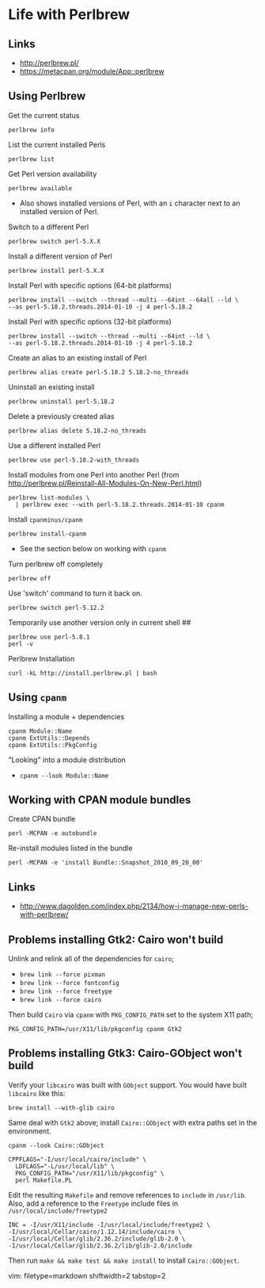# Life with Perlbrew #

## Links ##
- http://perlbrew.pl/
- https://metacpan.org/module/App::perlbrew

## Using Perlbrew ##
Get the current status

    perlbrew info

List the current installed Perls

    perlbrew list

Get Perl version availability

    perlbrew available

- Also shows installed versions of Perl, with an `i` character next to an
  installed version of Perl.

Switch to a different Perl

    perlbrew switch perl-5.X.X

Install a different version of Perl

    perlbrew install perl-5.X.X

Install Perl with specific options (64-bit platforms)

    perlbrew install --switch --thread --multi --64int --64all --ld \
    --as perl-5.18.2.threads.2014-01-10 -j 4 perl-5.18.2

Install Perl with specific options (32-bit platforms)

    perlbrew install --switch --thread --multi --64int --ld \
    --as perl-5.18.2.threads.2014-01-10 -j 4 perl-5.18.2

Create an alias to an existing install of Perl

    perlbrew alias create perl-5.18.2 5.18.2-no_threads

Uninstall an existing install

    perlbrew uninstall perl-5.18.2

Delete a previously created alias

    perlbrew alias delete 5.18.2-no_threads

Use a different installed Perl

    perlbrew use perl-5.18.2-with_threads

Install modules from one Perl into another Perl (from
http://perlbrew.pl/Reinstall-All-Modules-On-New-Perl.html)

    perlbrew list-modules \
      | perlbrew exec --with perl-5.18.2.threads.2014-01-10 cpanm

Install `cpanminus/cpanm`

    perlbrew install-cpanm

- See the section below on working with `cpanm`

Turn perlbrew off completely

    perlbrew off

Use 'switch' command to turn it back on.

    perlbrew switch perl-5.12.2

Temporarily use another version only in current shell ##

    perlbrew use perl-5.8.1
    perl -v

Perlbrew Installation

    curl -kL http://install.perlbrew.pl | bash

## Using `cpanm` ##
Installing a module + dependencies

    cpanm Module::Name
    cpanm ExtUtils::Depends
    cpanm ExtUtils::PkgConfig

"Looking" into a module distribution
- `cpanm --look Module::Name`

## Working with CPAN module bundles ##
Create CPAN bundle

    perl -MCPAN -e autobundle

Re-install modules listed in the bundle

    perl -MCPAN -e 'install Bundle::Snapshot_2010_09_20_00'

## Links ##
- http://www.dagolden.com/index.php/2134/how-i-manage-new-perls-with-perlbrew/

## Problems installing Gtk2: Cairo won't build ##
Unlink and relink all of the dependencies for `cairo`;
- `brew link --force pixman`
- `brew link --force fontconfig`
- `brew link --force freetype`
- `brew link --force cairo`

Then build `Cairo` via `cpanm` with `PKG_CONFIG_PATH` set to the system X11
path;

    PKG_CONFIG_PATH=/usr/X11/lib/pkgconfig cpanm Gtk2

## Problems installing Gtk3: Cairo-GObject won't build ##
Verify your `libcairo` was built with `GObject` support.  You would have built
`libcairo` like this:

    brew install --with-glib cairo

Same deal with `Gtk2` above; install `Cairo::GObject` with extra paths set in
the environment.

    cpanm --look Cairo::GObject

    CPPFLAGS="-I/usr/local/cairo/include" \
      LDFLAGS="-L/usr/local/lib" \
      PKG_CONFIG_PATH="/usr/X11/lib/pkgconfig" \
      perl Makefile.PL

Edit the resulting `Makefile` and remove references to `include` in
`/usr/lib`.  Also, add a reference to the `Freetype` include files in
`/usr/local/include/freetype2`

    INC = -I/usr/X11/include -I/usr/local/include/freetype2 \
    -I/usr/local/Cellar/cairo/1.12.14/include/cairo \
    -I/usr/local/Cellar/glib/2.36.2/include/glib-2.0 \
    -I/usr/local/Cellar/glib/2.36.2/lib/glib-2.0/include

Then run `make && make test && make install` to install `Cairo::GObject`.

vim: filetype=markdown shiftwidth=2 tabstop=2
